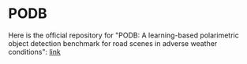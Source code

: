 # PODB
Here is the official repository for "PODB: A learning-based polarimetric object detection benchmark for road scenes in adverse weather conditions": [link](https://github.com/zhuz-bit/PODB/tree/main)
